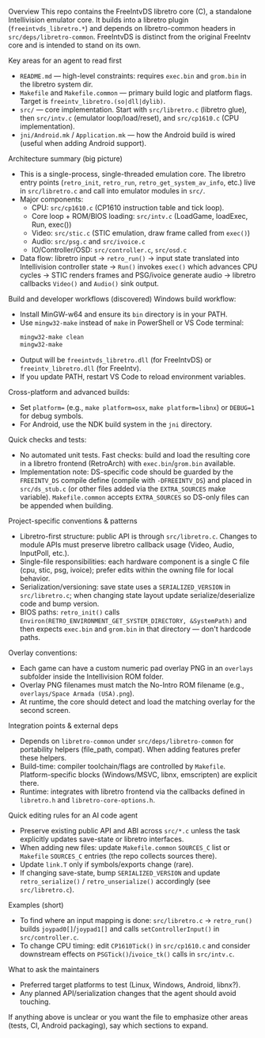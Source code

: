 Overview
 This repo contains the FreeIntvDS libretro core (C), a standalone Intellivision emulator core. It builds into a libretro plugin (`freeintvds_libretro.*`) and depends on libretro-common headers in `src/deps/libretro-common`. FreeIntvDS is distinct from the original FreeIntv core and is intended to stand on its own.

Key areas for an agent to read first
- `README.md` — high-level constraints: requires `exec.bin` and `grom.bin` in the libretro system dir.
- `Makefile` and `Makefile.common` — primary build logic and platform flags. Target is `freeintv_libretro.(so|dll|dylib)`.
- `src/` — core implementation. Start with `src/libretro.c` (libretro glue), then `src/intv.c` (emulator loop/load/reset), and `src/cp1610.c` (CPU implementation).
- `jni/Android.mk` / `Application.mk` — how the Android build is wired (useful when adding Android support).

Architecture summary (big picture)
- This is a single-process, single-threaded emulation core. The libretro entry points (`retro_init`, `retro_run`, `retro_get_system_av_info`, etc.) live in `src/libretro.c` and call into emulator modules in `src/`.
- Major components:
  - CPU: `src/cp1610.c` (CP1610 instruction table and tick loop).
  - Core loop + ROM/BIOS loading: `src/intv.c` (LoadGame, loadExec, Run, exec())
  - Video: `src/stic.c` (STIC emulation, draw frame called from `exec()`)
  - Audio: `src/psg.c` and `src/ivoice.c`
  - IO/Controller/OSD: `src/controller.c`, `src/osd.c`
- Data flow: libretro input -> `retro_run()` -> input state translated into Intellivision controller state -> `Run()` invokes `exec()` which advances CPU cycles -> STIC renders frames and PSG/ivoice generate audio -> libretro callbacks `Video()` and `Audio()` sink output.

Build and developer workflows (discovered)
 Windows build workflow:
 - Install MinGW-w64 and ensure its `bin` directory is in your PATH.
 - Use `mingw32-make` instead of `make` in PowerShell or VS Code terminal:
   ```powershell
   mingw32-make clean
   mingw32-make
   ```
 - Output will be `freeintvds_libretro.dll` (for FreeIntvDS) or `freeintv_libretro.dll` (for FreeIntv).
 - If you update PATH, restart VS Code to reload environment variables.

 Cross-platform and advanced builds:
 - Set `platform=` (e.g., `make platform=osx`, `make platform=libnx`) or `DEBUG=1` for debug symbols.
 - For Android, use the NDK build system in the `jni` directory.

 Quick checks and tests:
 - No automated unit tests. Fast checks: build and load the resulting core in a libretro frontend (RetroArch) with `exec.bin`/`grom.bin` available.
- Implementation note: DS-specific code should be guarded by the `FREEINTV_DS` compile define (compile with `-DFREEINTV_DS`) and placed in `src/ds_stub.c` (or other files added via the `EXTRA_SOURCES` make variable). `Makefile.common` accepts `EXTRA_SOURCES` so DS-only files can be appended when building.

Project-specific conventions & patterns
- Libretro-first structure: public API is through `src/libretro.c`. Changes to module APIs must preserve libretro callback usage (Video, Audio, InputPoll, etc.).
- Single-file responsibilities: each hardware component is a single C file (cpu, stic, psg, ivoice); prefer edits within the owning file for local behavior.
- Serialization/versioning: save state uses a `SERIALIZED_VERSION` in `src/libretro.c`; when changing state layout update serialize/deserialize code and bump version.
- BIOS paths: `retro_init()` calls `Environ(RETRO_ENVIRONMENT_GET_SYSTEM_DIRECTORY, &SystemPath)` and then expects `exec.bin` and `grom.bin` in that directory — don't hardcode paths.

Overlay conventions:
- Each game can have a custom numeric pad overlay PNG in an `overlays` subfolder inside the Intellivision ROM folder.
- Overlay PNG filenames must match the No-Intro ROM filename (e.g., `overlays/Space Armada (USA).png`).
- At runtime, the core should detect and load the matching overlay for the second screen.

Integration points & external deps
- Depends on `libretro-common` under `src/deps/libretro-common` for portability helpers (file_path, compat). When adding features prefer these helpers.
- Build-time: compiler toolchain/flags are controlled by `Makefile`. Platform-specific blocks (Windows/MSVC, libnx, emscripten) are explicit there.
- Runtime: integrates with libretro frontend via the callbacks defined in `libretro.h` and `libretro-core-options.h`.

Quick editing rules for an AI code agent
- Preserve existing public API and ABI across `src/*.c` unless the task explicitly updates save-state or libretro interfaces.
- When adding new files: update `Makefile.common` `SOURCES_C` list or `Makefile` `SOURCES_C` entries (the repo collects sources there).
- Update `link.T` only if symbols/exports change (rare).
- If changing save-state, bump `SERIALIZED_VERSION` and update `retro_serialize()` / `retro_unserialize()` accordingly (see `src/libretro.c`).

Examples (short)
- To find where an input mapping is done: `src/libretro.c` -> `retro_run()` builds `joypad0[]`/`joypad1[]` and calls `setControllerInput()` in `src/controller.c`.
- To change CPU timing: edit `CP1610Tick()` in `src/cp1610.c` and consider downstream effects on `PSGTick()`/`ivoice_tk()` calls in `src/intv.c`.

What to ask the maintainers
- Preferred target platforms to test (Linux, Windows, Android, libnx?).
- Any planned API/serialization changes that the agent should avoid touching.

If anything above is unclear or you want the file to emphasize other areas (tests, CI, Android packaging), say which sections to expand.
